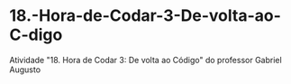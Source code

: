 # 18.-Hora-de-Codar-3-De-volta-ao-C-digo
Atividade "18. Hora de Codar 3: De volta ao Código" do professor Gabriel Augusto
